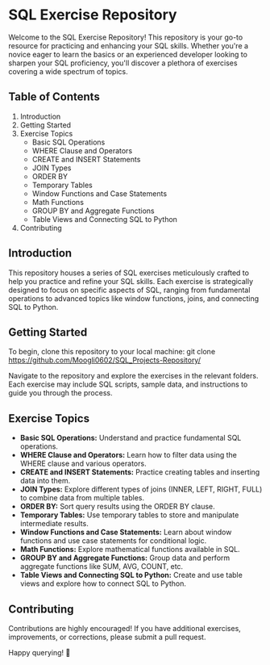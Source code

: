 # SQL Exercise Repository

Welcome to the SQL Exercise Repository! This repository is your go-to resource for practicing and enhancing your SQL skills. Whether you're a novice eager to learn the basics or an experienced developer looking to sharpen your SQL proficiency, you'll discover a plethora of exercises covering a wide spectrum of topics.

## Table of Contents

1. Introduction
2. Getting Started
3. Exercise Topics
   - Basic SQL Operations
   - WHERE Clause and Operators
   - CREATE and INSERT Statements
   - JOIN Types
   - ORDER BY
   - Temporary Tables
   - Window Functions and Case Statements
   - Math Functions
   - GROUP BY and Aggregate Functions
   - Table Views and Connecting SQL to Python
4. Contributing

## Introduction

This repository houses a series of SQL exercises meticulously crafted to help you practice and refine your SQL skills. Each exercise is strategically designed to focus on specific aspects of SQL, ranging from fundamental operations to advanced topics like window functions, joins, and connecting SQL to Python.

## Getting Started

To begin, clone this repository to your local machine:
git clone https://github.com/Moogli0602/SQL_Projects-Repository/

Navigate to the repository and explore the exercises in the relevant folders. Each exercise may include SQL scripts, sample data, and instructions to guide you through the process.

## Exercise Topics

- **Basic SQL Operations:** Understand and practice fundamental SQL operations.
- **WHERE Clause and Operators:** Learn how to filter data using the WHERE clause and various operators.
- **CREATE and INSERT Statements:** Practice creating tables and inserting data into them.
- **JOIN Types:** Explore different types of joins (INNER, LEFT, RIGHT, FULL) to combine data from multiple tables.
- **ORDER BY:** Sort query results using the ORDER BY clause.
- **Temporary Tables:** Use temporary tables to store and manipulate intermediate results.
- **Window Functions and Case Statements:** Learn about window functions and use case statements for conditional logic.
- **Math Functions:** Explore mathematical functions available in SQL.
- **GROUP BY and Aggregate Functions:** Group data and perform aggregate functions like SUM, AVG, COUNT, etc.
- **Table Views and Connecting SQL to Python:** Create and use table views and explore how to connect SQL to Python.

## Contributing

Contributions are highly encouraged! If you have additional exercises, improvements, or corrections, please submit a pull request.

Happy querying! 🚀
